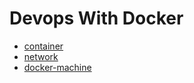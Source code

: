 # Devops With Docker

- [container](docs/container.md)
- [network](docs/network.md)
- [docker-machine](docs/docker-machine.md)
